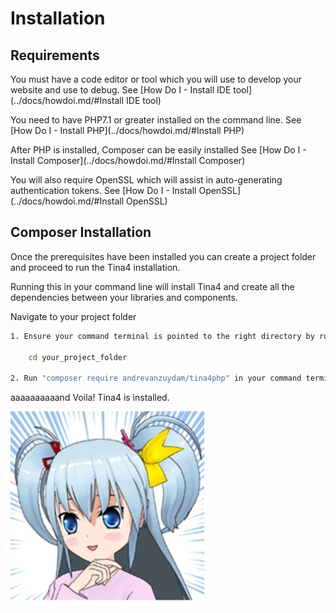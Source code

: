 <!--
// Tina4 : This Is Not Another Framework
// Created with : PHPStorm
// User : andrevanzuydam
// Copyright (C)
// Contact : andre@codeinfinity.co.za
-->

# Installation

## Requirements
You must have a code editor or tool which you will use to develop your website and use to debug. See [How Do I - Install IDE tool](../docs/howdoi.md/#Install IDE tool)

You need to have PHP7.1 or greater installed on the command line. See [How Do I - Install PHP](../docs/howdoi.md/#Install PHP)

After PHP is installed, Composer can be easily installed See [How Do I - Install Composer](../docs/howdoi.md/#Install Composer)

You will also require OpenSSL which will assist in auto-generating authentication tokens. See [How Do I - Install OpenSSL](../docs/howdoi.md/#Install OpenSSL)

## Composer Installation
Once the prerequisites have been installed you can create a project folder and proceed to run the Tina4 installation.

Running this in your command line will install Tina4 and create all the dependencies between your libraries and components.

Navigate to your project folder

```bash
1. Ensure your command terminal is pointed to the right directory by running this command:
    
    cd your_project_folder

2. Run "composer require andrevanzuydam/tina4php" in your command terminal
```

aaaaaaaaaand Voila! Tina4 is installed.

![alt text](../icons/ms-icon-310x310.png)
